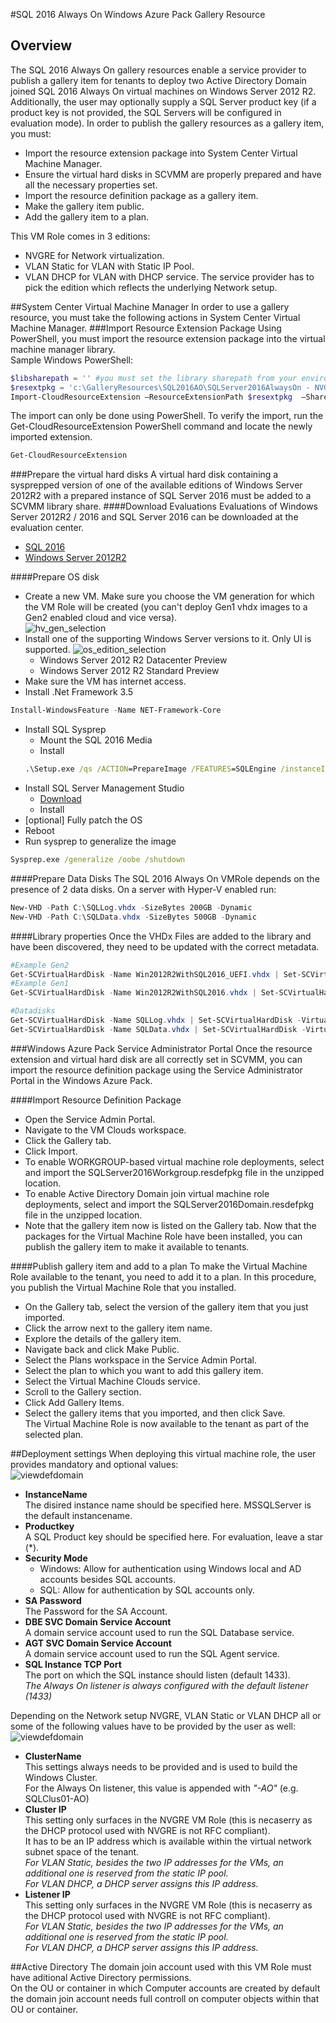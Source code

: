 #SQL 2016 Always On
Windows Azure Pack Gallery Resource

## Overview
The SQL 2016 Always On gallery resources enable a service provider to publish a gallery item for tenants to deploy two Active Directory Domain joined SQL 2016 Always On virtual machines on Windows Server 2012 R2. Additionally, the user may optionally supply a SQL Server product key (if a product key is not provided, the SQL Servers will be configured in evaluation mode).
In order to publish the gallery resources as a gallery item, you must: 
- Import the resource extension package into System Center Virtual Machine Manager.
- Ensure the virtual hard disks in SCVMM are properly prepared and have all the necessary properties set.
- Import the resource definition package as a gallery item.
- Make the gallery item public.
- Add the gallery item to a plan.

This VM Role comes in 3 editions:
* NVGRE for Network virtualization.
* VLAN Static for VLAN with Static IP Pool.
* VLAN DHCP for VLAN with DHCP service.
The service provider has to pick the edition which reflects the underlying Network setup.

##System Center Virtual Machine Manager 
In order to use a gallery resource, you must take the following actions in System Center Virtual Machine Manager.
###Import Resource Extension Package
Using PowerShell, you must import the resource extension package into the virtual machine manager library.  
Sample Windows PowerShell:
```PowerShell
$libsharepath = '' #you must set the library sharepath from your environment
$resextpkg = 'c:\GalleryResources\SQL2016AO\SQLServer2016AlwaysOn - NVGRE.resextpkg'
Import-CloudResourceExtension –ResourceExtensionPath $resextpkg  –SharePath $libsharepath -AllowUnencryptedTransfer
```
The import can only be done using PowerShell.
To verify the import, run the Get-CloudResourceExtension PowerShell command and locate the newly imported extension.
```PowerShell
Get-CloudResourceExtension
```
###Prepare the virtual hard disks
A virtual hard disk containing a sysprepped version of one of the available editions of Windows Server 2012R2 with a prepared instance of SQL Server 2016 must be added to a SCVMM library share.
####Download Evaluations
Evaluations of Windows Server 2012R2 / 2016 and SQL Server 2016 can be downloaded at the evaluation center.
- [SQL 2016](https://www.microsoft.com/en-us/evalcenter/evaluate-sql-server-2016)
- [Windows Server 2012R2](https://www.microsoft.com/en-us/evalcenter/evaluate-windows-server-2012-r2)

####Prepare OS disk
- Create a new VM. Make sure you choose the VM generation for which the VM Role will be created (you can't deploy Gen1 vhdx images to a Gen2 enabled cloud and vice versa).  
![hv_gen_selection](docfiles/hv_gen_selection.png)  
- Install one of the supporting Windows Server versions to it. Only UI is supported.
![os_edition_selection](docfiles/os_edition_selection.png)  
    - Windows Server 2012 R2 Datacenter Preview
    - Windows Server 2012 R2 Standard Preview  
- Make sure the VM has internet access.
- Install .Net Framework 3.5
```PowerShell
Install-WindowsFeature -Name NET-Framework-Core
```
- Install SQL Sysprep
    - Mount the SQL 2016 Media
    - Install
    ```bat
    .\Setup.exe /qs /ACTION=PrepareImage /FEATURES=SQLEngine /instanceID=MSSQLSERVER /IACCEPTSQLSERVERLICENSETERMS
    ```
- Install SQL Server Management Studio  
    - [Download](https://msdn.microsoft.com/en-us/library/mt238290.aspx)
    - Install
- [optional] Fully patch the OS
- Reboot
- Run sysprep to generalize the image
```bat
Sysprep.exe /generalize /oobe /shutdown
```

####Prepare Data Disks
The SQL 2016 Always On VMRole depends on the presence of 2 data disks.
On a server with Hyper-V enabled run:
```PowerShell
New-VHD -Path C:\SQLLog.vhdx -SizeBytes 200GB -Dynamic
New-VHD -Path C:\SQLData.vhdx -SizeBytes 500GB -Dynamic
```

####Library properties
Once the VHDx Files are added to the library and have been discovered, they need to be updated with the correct metadata.
```PowerShell
#Example Gen2
Get-SCVirtualHardDisk -Name Win2012R2WithSQL2016_UEFI.vhdx | Set-SCVirtualHardDisk -Tag @('MicrosoftSQLServer2016') -Release 1.0.0.0 -FamilyName 'Windows Server 2012 R2 UEFI SQL 2016' -VirtualizationPlatform HyperV -OperatingSystem 'Windows Server 2012 R2 Datacenter' -ProductKey 'Enter Product Key here'
#Example Gen1
Get-SCVirtualHardDisk -Name Win2012R2WithSQL2016.vhdx | Set-SCVirtualHardDisk -Tag @('MicrosoftSQLServer2016') -Release 1.0.0.0 -FamilyName 'Windows Server 2012 R2 SQL 2016' -VirtualizationPlatform HyperV -OperatingSystem 'Windows Server 2012 R2 Datacenter' -ProductKey 'Enter Product Key here'

#Datadisks
Get-SCVirtualHardDisk -Name SQLLog.vhdx | Set-SCVirtualHardDisk -VirtualizationPlatform HyperV -OperatingSystem None -Release 1.0.0.0 -FamilyName SQLLog -Tag @('WAPHIDDEN')
Get-SCVirtualHardDisk -Name SQLData.vhdx | Set-SCVirtualHardDisk -VirtualizationPlatform HyperV -OperatingSystem None -Release 1.0.0.0 -FamilyName SQLData -Tag @('WAPHIDDEN')
```
###Windows Azure Pack Service Administrator Portal
Once the resource extension and virtual hard disk are all correctly set in SCVMM, you can import the resource definition package using the Service Administrator Portal in the Windows Azure Pack.

####Import Resource Definition Package 
- Open the Service Admin Portal.
- Navigate to the VM Clouds workspace.
- Click the Gallery tab.
- Click Import.
- To enable WORKGROUP-based virtual machine role deployments, select and import the SQLServer2016Workgroup.resdefpkg file in the unzipped location. 
- To enable Active Directory Domain join virtual machine role deployments, select and import the SQLServer2016Domain.resdefpkg file in the unzipped location.
- Note that the gallery item now is listed on the Gallery tab.
Now that the packages for the Virtual Machine Role have been installed, you can publish the gallery item to make it available to tenants.

####Publish gallery item and add to a plan
To make the Virtual Machine Role available to the tenant, you need to add it to a plan. In this procedure, you publish the Virtual Machine Role that you installed.
- On the Gallery tab, select the version of the gallery item that you just imported.
- Click the arrow next to the gallery item name.
- Explore the details of the gallery item.
- Navigate back and click Make Public.
- Select the Plans workspace in the Service Admin Portal.
- Select the plan to which you want to add this gallery item.
- Select the Virtual Machine Clouds service.
- Scroll to the Gallery section.
- Click Add Gallery Items.
- Select the gallery items that you imported, and then click Save.  
The Virtual Machine Role is now available to the tenant as part of the selected plan.

##Deployment settings
When deploying this virtual machine role, the user provides mandatory and optional values:  
![viewdefdomain](docfiles/viewdef.png)  
- **InstanceName**  
The disired instance name should be specified here. MSSQLServer is the default instancename. 
- **Productkey**  
A SQL Product key should be specified here. For evaluation, leave a star (*).  
- **Security Mode**  
    * Windows: Allow for authentication using Windows local and AD accounts besides SQL accounts.
    * SQL: Allow for authentication by SQL accounts only.  
- **SA Password**  
The Password for the SA Account. 
- **DBE SVC Domain Service Account**  
A domain service account used to run the SQL Database service.  
- **AGT SVC Domain Service Account**  
A domain service account used to run the SQL Agent service.  
- **SQL Instance TCP Port**  
The port on which the SQL instance should listen (default 1433).  
*The Always On listener is always configured with the default listener (1433)*

Depending on the Network setup NVGRE, VLAN Static or VLAN DHCP all or some of the following values have to be provided by the user as well:  
![viewdefdomain](docfiles/viewdef2.png)  
- **ClusterName**  
This settings always needs to be provided and is used to build the Windows Cluster.  
For the Always On listener, this value is appended with *"-AO"* (e.g. SQLClus01-AO)  
- **Cluster IP**  
This setting only surfaces in the NVGRE VM Role (this is necaserry as the DHCP protocol used with NVGRE is not RFC compliant).  
It has to be an IP address which is available within the virtual network subnet space of the tenant.  
*For VLAN Static, besides the two IP addresses for the VMs, an additional one is reserved from the static IP pool.*  
*For VLAN DHCP, a DHCP server assigns this IP address.*  
- **Listener IP**  
This setting only surfaces in the NVGRE VM Role (this is necaserry as the DHCP protocol used with NVGRE is not RFC compliant).  
*For VLAN Static, besides the two IP addresses for the VMs, an additional one is reserved from the static IP pool.*  
*For VLAN DHCP, a DHCP server assigns this IP address.*  

##Active Directory
The domain join account used with this VM Role must have aditional Active Directory permissions.  
On the OU or container in which Computer accounts are created by default the domain join account needs full controll on computer objects within that OU or container.